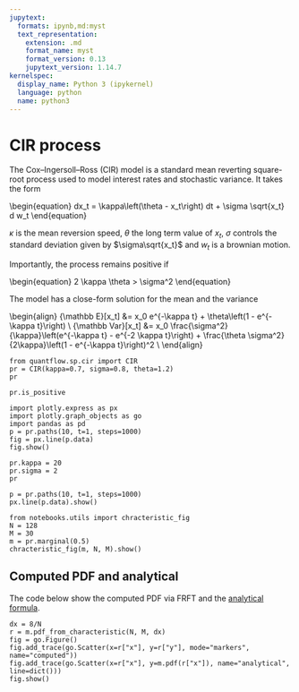 ```yaml
---
jupytext:
  formats: ipynb,md:myst
  text_representation:
    extension: .md
    format_name: myst
    format_version: 0.13
    jupytext_version: 1.14.7
kernelspec:
  display_name: Python 3 (ipykernel)
  language: python
  name: python3
---
```


# CIR process

The Cox–Ingersoll–Ross (CIR) model is a standard mean reverting square-root process used to model interest rates and stochastic variance. It takes the form

\begin{equation}
 dx_t = \kappa\left(\theta - x_t\right) dt + \sigma \sqrt{x_t} d w_t
\end{equation}

$\kappa$ is the mean reversion speed, $\theta$ the long term value of $x_t$, $\sigma$ controls the standard deviation given by $\sigma\sqrt{x_t}$ and $w_t$ is a brownian motion.

Importantly, the process remains positive if

\begin{equation}
 2 \kappa \theta > \sigma^2
\end{equation}

The model has a close-form solution for the mean and the variance

\begin{align}
{\mathbb E}[x_t] &= x_0 e^{-\kappa t} + \theta\left(1 - e^{-\kappa t}\right) \\
{\mathbb Var}[x_t] &= x_0 \frac{\sigma^2}{\kappa}\left(e^{-\kappa t} - e^{-2 \kappa t}\right) + \frac{\theta \sigma^2}{2\kappa}\left(1 - e^{-\kappa t}\right)^2 \\
\end{align}

```{code-cell} ipython3
from quantflow.sp.cir import CIR
pr = CIR(kappa=0.7, sigma=0.8, theta=1.2)
pr
```

```{code-cell} ipython3
pr.is_positive
```

```{code-cell} ipython3
import plotly.express as px
import plotly.graph_objects as go
import pandas as pd
p = pr.paths(10, t=1, steps=1000)
fig = px.line(p.data)
fig.show()
```

```{code-cell} ipython3
pr.kappa = 20
pr.sigma = 2
pr
```

```{code-cell} ipython3
p = pr.paths(10, t=1, steps=1000)
px.line(p.data).show()
```

```{code-cell} ipython3
from notebooks.utils import chracteristic_fig
N = 128
M = 30
m = pr.marginal(0.5)
chracteristic_fig(m, N, M).show()
```

## Computed PDF and analytical

The code below show the computed PDF via FRFT and the [analytical formula](https://en.wikipedia.org/wiki/Cox%E2%80%93Ingersoll%E2%80%93Ross_model).

```{code-cell} ipython3
dx = 8/N
r = m.pdf_from_characteristic(N, M, dx)
fig = go.Figure()
fig.add_trace(go.Scatter(x=r["x"], y=r["y"], mode="markers", name="computed"))
fig.add_trace(go.Scatter(x=r["x"], y=m.pdf(r["x"]), name="analytical", line=dict()))
fig.show()
```

```{code-cell} ipython3

```
